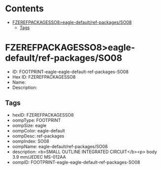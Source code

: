 



Contents
========

* [FZEREFPACKAGESSO8>eagle-default/ref-packages/SO08](#fzerefpackagesso8eagle-defaultref-packagesso08)
	* [Tags](#tags)

# FZEREFPACKAGESSO8>eagle-default/ref-packages/SO08

- ID: FOOTPRINT-eagle-eagle-default-ref-packages-SO08
- Hex ID: FZEREFPACKAGESSO8
- Name: 
- Description: 

## Tags

- hexID: FZEREFPACKAGESSO8
- oompType: FOOTPRINT
- oompSize: eagle
- oompColor: eagle-default
- oompDesc: ref-packages
- oompIndex: SO08
- oompName: eagle-default/ref-packages/SO08
- description: &lt;b&gt;SMALL OUTLINE INTEGRATED CIRCUIT&lt;/b&gt;&lt;p&gt;&#xD;
body 3.9 mm/JEDEC MS-012AA
- oompID: FOOTPRINT-eagle-eagle-default-ref-packages-SO08
